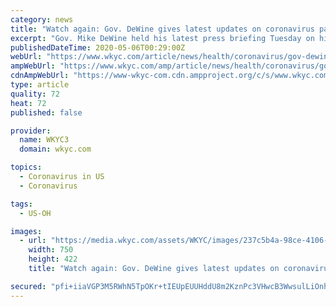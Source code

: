 ```yaml
---
category: news
title: "Watch again: Gov. DeWine gives latest updates on coronavirus pandemic in Ohio"
excerpt: "Gov. Mike DeWine held his latest press briefing Tuesday on his administration's response to the coronavirus pandemic in Ohio. More than 20,000 cases of COVID-19 have been reported in the state, with more than 1,"
publishedDateTime: 2020-05-06T00:29:00Z
webUrl: "https://www.wkyc.com/article/news/health/coronavirus/gov-dewine-gives-latest-updates-on-coronavirus-pandemic-in-ohio/95-254b6c0d-81c0-4831-85d4-7fb1e148126d"
ampWebUrl: "https://www.wkyc.com/amp/article/news/health/coronavirus/gov-dewine-gives-latest-updates-on-coronavirus-pandemic-in-ohio/95-254b6c0d-81c0-4831-85d4-7fb1e148126d"
cdnAmpWebUrl: "https://www-wkyc-com.cdn.ampproject.org/c/s/www.wkyc.com/amp/article/news/health/coronavirus/gov-dewine-gives-latest-updates-on-coronavirus-pandemic-in-ohio/95-254b6c0d-81c0-4831-85d4-7fb1e148126d"
type: article
quality: 72
heat: 72
published: false

provider:
  name: WKYC3
  domain: wkyc.com

topics:
  - Coronavirus in US
  - Coronavirus

tags:
  - US-OH

images:
  - url: "https://media.wkyc.com/assets/WKYC/images/237c5b4a-98ce-4106-99c8-3c4055e01bb6/237c5b4a-98ce-4106-99c8-3c4055e01bb6_750x422.jpg"
    width: 750
    height: 422
    title: "Watch again: Gov. DeWine gives latest updates on coronavirus pandemic in Ohio"

secured: "pfi+iiaVGP3M5RWhN5TpOKr+tIEUpEUUHddU8m2KznPc3VHwcB3WwsulLiOnhoTHNyJXavo5FcM4YSpP/5xH27s0M9i9Xea+zOZvWoGRb/lJjostAeUCUm/lnbOzNHaJUFCqwJf2cUjpG7QKXCWNoBIUxbMFGuxB8Pi+vL+FeTaKa6xfpLjFPAKr+B/4fdW43qgoFr6f0tLyg3ftr0XQkaL3v2ZNv7ocohkDIkvET72oi2PKxdjUfDTGAxxmS38L412wjjZcbqUMUlbOgHVKiWS6hrBiKbZT51ubDs3tPouNErk76jahKvcH0MPJKMMZwshKond30pqsDd8PfwBAaFaCaA/78BYrVuKaiWqnXfVaEpFeqvbAVNkxO7rw1hhKu+6wIfjBb5eAWNj/lHdf8rNas9A3PpMZzmwWUjqOdHHMNXedvBPNKk3MEVysLiS0YeOYnftmS2oQHo57j/c9DGEQcE7J/O20r/062TXRo38=;bmBR14bwD7Z/LhSGXon5JA=="
---
```


